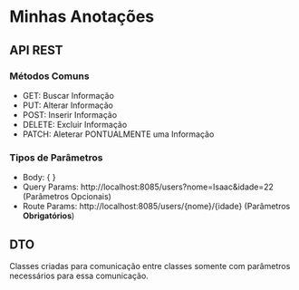 # Minhas Anotações

## API REST

 ### Métodos Comuns
  - GET: Buscar Informação
  - PUT: Alterar Informação
  - POST: Inserir Informação
  - DELETE: Excluir Informação
  - PATCH: Aleterar PONTUALMENTE uma Informação

 ### Tipos de Parâmetros
  - Body: { }
  - Query Params: http://localhost:8085/users?nome=Isaac&idade=22 (Parâmetros Opcionais)
  - Route Params: http://localhost:8085/users/{nome}/{idade} (Parâmetros **Obrigatórios**)

## DTO
Classes criadas para comunicação entre classes somente com parâmetros necessários para essa comunicação.